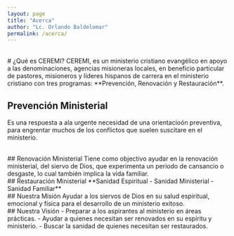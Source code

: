 ```yaml
---
layout: page
title: "Acerca"
author: "Lc. Orlando Baldelomar"
permalink: /acerca/
---
```

<br>
# ¿Qué es CEREMI?
CEREMI, es un ministerio cristiano evangélico en apoyo a las denominaciones, agencias misioneras locales, en beneficio particular de pastores, misioneros y líderes hispanos de carrera en el ministerio cristiano con tres programas: **Prevención, Renovación y Restauración**.

<br>

## Prevención Ministerial
Es una respuesta a ala urgente necesidad de una orientacioón preventiva, para engrentar muchos de los conflictos que suelen suscitare en el ministerio.

<br>
## Renovación Ministerial
Tiene como objectivo ayudar en la renovación ministerial, del siervo de Dios, que experimenta un periodo de cansancio o desgaste, lo cual también implica la vida familiar.

<br>
## Restauración Ministerial
**Sanidad Espiritual - Sanidad Ministerial - Sanidad Familiar**

<br>
## Nuestra Misión
Ayudar a los siervos de Dios en su salud espiritual, emocional y física para el desarrollo de un ministerio exitoso.

<br>
## Nuestra Visión
 - Preparar a los aspirantes al ministerio en áreas prácticas.
 - Ayudar a quienes necesitan ser renovados en su espíritu y ministerio.
 - Buscar la sanidad de quienes necesitan ser restaurados.

 <br>
 <br>

